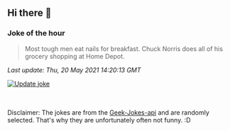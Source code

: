 ## Hi there 👋

### Joke of the hour
<!-- joke -->
>Most tough men eat nails for breakfast. Chuck Norris does all of his grocery shopping at Home Depot.
<!-- /joke -->

*Last update: Thu, 20 May 2021 14:20:13 GMT*

[![Update joke](https://github.com/nclskfm/nclskfm/actions/workflows/joke.yml/badge.svg)](https://github.com/nclskfm/nclskfm/actions/workflows/joke.yml)

<br><br>
Disclaimer: The jokes are from the [Geek-Jokes-api](https://github.com/sameerkumar18/geek-joke-api) and are randomly selected. That's why they are unfortunately often not funny. :D
